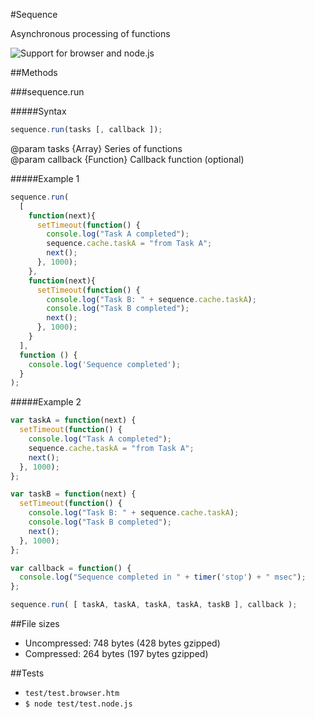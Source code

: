 #Sequence

Asynchronous processing of functions

![Support for browser and node.js](https://raw.github.com/up/sequence/master/test/support.png)

##Methods

###sequence.run

#####Syntax

```javascript
sequence.run(tasks [, callback ]);
```
@param tasks {Array} Series of functions    
@param callback {Function} Callback function (optional)

#####Example 1

```javascript
sequence.run(
  [
    function(next){
      setTimeout(function() {
        console.log("Task A completed");
        sequence.cache.taskA = "from Task A";
        next();
      }, 1000);
    },
    function(next){
      setTimeout(function() {
        console.log("Task B: " + sequence.cache.taskA);
        console.log("Task B completed");
        next();
      }, 1000);
    }
  ], 
  function () {
    console.log('Sequence completed'); 
  }
);
```

#####Example 2

```javascript
var taskA = function(next) {
  setTimeout(function() {
    console.log("Task A completed");
    sequence.cache.taskA = "from Task A";
    next();
  }, 1000);
};

var taskB = function(next) {
  setTimeout(function() {
    console.log("Task B: " + sequence.cache.taskA);
    console.log("Task B completed");
    next();
  }, 1000);
};

var callback = function() {
  console.log("Sequence completed in " + timer('stop') + " msec");
};

sequence.run( [ taskA, taskA, taskA, taskA, taskB ], callback );
```

##File sizes
* Uncompressed: 748 bytes (428 bytes gzipped)
* Compressed: 264 bytes (197 bytes gzipped)

##Tests

* `test/test.browser.htm`
* `$ node test/test.node.js`

